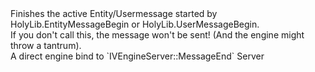 <function name="MessageEnd" parent="HolyLib" type="libraryfunc">
	<description>
		Finishes the active Entity/Usermessage started by <page>HolyLib.EntityMessageBegin</page> or <page>HolyLib.UserMessageBegin</page>.<br>
		If you don't call this, the message won't be sent! (And the engine might throw a tantrum).<br>
		A direct engine bind to `IVEngineServer::MessageEnd`
		<added version="0.5"></added>
	</description>
	<realm>Server</realm>
</function>